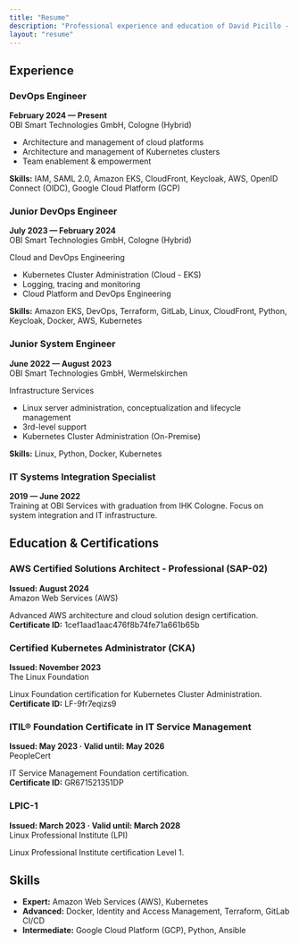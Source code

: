 ```yaml
---
title: "Resume"
description: "Professional experience and education of David Picillo - Cloud DevOps Engineer"
layout: "resume"
---
```


## Experience

### DevOps Engineer
**February 2024 — Present**  
OBI Smart Technologies GmbH, Cologne (Hybrid)

- Architecture and management of cloud platforms
- Architecture and management of Kubernetes clusters
- Team enablement & empowerment

**Skills:** IAM, SAML 2.0, Amazon EKS, CloudFront, Keycloak, AWS, OpenID Connect (OIDC), Google Cloud Platform (GCP)

### Junior DevOps Engineer
**July 2023 — February 2024**  
OBI Smart Technologies GmbH, Cologne (Hybrid)

Cloud and DevOps Engineering
- Kubernetes Cluster Administration (Cloud - EKS)
- Logging, tracing and monitoring
- Cloud Platform and DevOps Engineering

**Skills:** Amazon EKS, DevOps, Terraform, GitLab, Linux, CloudFront, Python, Keycloak, Docker, AWS, Kubernetes

### Junior System Engineer
**June 2022 — August 2023**  
OBI Smart Technologies GmbH, Wermelskirchen

Infrastructure Services
- Linux server administration, conceptualization and lifecycle management
- 3rd-level support
- Kubernetes Cluster Administration (On-Premise)

**Skills:** Linux, Python, Docker, Kubernetes

### IT Systems Integration Specialist
**2019 — June 2022**  
Training at OBI Services with graduation from IHK Cologne. Focus on system integration and IT infrastructure.

## Education & Certifications

### AWS Certified Solutions Architect - Professional (SAP-02)
**Issued: August 2024**  
Amazon Web Services (AWS)

Advanced AWS architecture and cloud solution design certification.  
**Certificate ID:** 1cef1aad1aac476f8b74fe71a661b65b

### Certified Kubernetes Administrator (CKA)
**Issued: November 2023**  
The Linux Foundation

Linux Foundation certification for Kubernetes Cluster Administration.  
**Certificate ID:** LF-9fr7eqizs9

### ITIL® Foundation Certificate in IT Service Management
**Issued: May 2023 · Valid until: May 2026**  
PeopleCert

IT Service Management Foundation certification.  
**Certificate ID:** GR671521351DP

### LPIC-1
**Issued: March 2023 · Valid until: March 2028**  
Linux Professional Institute (LPI)

Linux Professional Institute certification Level 1.

## Skills

- **Expert:** Amazon Web Services (AWS), Kubernetes
- **Advanced:** Docker, Identity and Access Management, Terraform, GitLab CI/CD
- **Intermediate:** Google Cloud Platform (GCP), Python, Ansible
